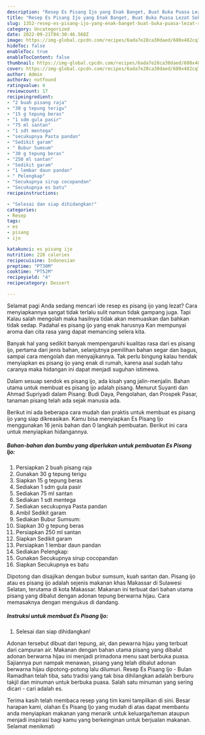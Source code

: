 ```yaml
---
description: "Resep Es Pisang Ijo yang Enak Banget, Buat Buka Puasa Lezat Sekali"
title: "Resep Es Pisang Ijo yang Enak Banget, Buat Buka Puasa Lezat Sekali"
slug: 1352-resep-es-pisang-ijo-yang-enak-banget-buat-buka-puasa-lezat-sekali
category: Uncategorized
date: 2022-09-21T04:30:46.568Z
image: https://img-global.cpcdn.com/recipes/6ada7e28ca30daed/680x482cq70/es-pisang-ijo-foto-resep-utama.jpg
hideToc: false
enableToc: true
enableTocContent: false
thumbnail: https://img-global.cpcdn.com/recipes/6ada7e28ca30daed/680x482cq70/es-pisang-ijo-foto-resep-utama.jpg
cover: https://img-global.cpcdn.com/recipes/6ada7e28ca30daed/680x482cq70/es-pisang-ijo-foto-resep-utama.jpg
author: Admin
authorAv: notfound
ratingvalue: 4
reviewcount: 17
recipeingredient:
- "2 buah pisang raja"
- "30 g tepung terigu"
- "15 g tepung beras"
- "1 sdm gula pasir"
- "75 ml santan"
- "1 sdt mentega"
- "secukupnya Pasta pandan"
- "Sedikit garam"
- " Bubur Sumsum"
- "30 g tepung beras"
- "250 ml santan"
- "Sedikit garam"
- "1 lembar daun pandan"
- " Pelengkap"
- "Secukupnya sirup cocopandan"
- "Secukupnya es batu"
recipeinstructions:

- "Selesai dan siap dihidangkan!"
categories:
- Resep
tags:
- es
- pisang
- ijo

katakunci: es pisang ijo 
nutrition: 228 calories
recipecuisine: Indonesian
preptime: "PT30M"
cooktime: "PT52M"
recipeyield: "4"
recipecategory: Dessert

---
```



Selamat pagi Anda sedang mencari ide resep es pisang ijo yang lezat? Cara menyiapkannya sangat tidak terlalu sulit namun tidak gampang juga. Tapi Kalau salah mengolah maka hasilnya tidak akan memuaskan dan bahkan tidak sedap. Padahal es pisang ijo yang enak harusnya Kan mempunyai aroma dan cita rasa yang dapat memancing selera kita.


Banyak hal yang sedikit banyak mempengaruhi kualitas rasa dari es pisang ijo, pertama dari jenis bahan, selanjutnya pemilihan bahan segar dan bagus, sampai cara mengolah dan menyajikannya. Tak perlu bingung kalau hendak menyiapkan es pisang ijo yang enak di rumah, karena asal sudah tahu caranya maka hidangan ini dapat menjadi suguhan istimewa.

Dalam sesuap sendok es pisang ijo, ada kisah yang jalin-menjalin. Bahan utama untuk membuat es pisang ijo adalah pisang. Menurut Suyanti dan Ahmad Supriyadi dalam Pisang: Budi Daya, Pengolahan, dan Prospek Pasar, tanaman pisang telah ada sejak manusia ada.


Berikut ini ada beberapa cara mudah dan praktis untuk membuat es pisang ijo yang siap dikreasikan. Kamu bisa menyiapkan Es Pisang Ijo menggunakan 16 jenis bahan dan 0 langkah pembuatan. Berikut ini cara untuk menyiapkan hidangannya.

<!--inarticleads1-->

##### Bahan-bahan dan bumbu yang diperlukan untuk pembuatan Es Pisang Ijo:

1. Persiapkan 2 buah pisang raja
1. Gunakan 30 g tepung terigu
1. Siapkan 15 g tepung beras
1. Sediakan 1 sdm gula pasir
1. Sediakan 75 ml santan
1. Sediakan 1 sdt mentega
1. Sediakan secukupnya Pasta pandan
1. Ambil Sedikit garam
1. Sediakan  Bubur Sumsum:
1. Siapkan 30 g tepung beras
1. Persiapkan 250 ml santan
1. Siapkan Sedikit garam
1. Persiapkan 1 lembar daun pandan
1. Sediakan  Pelengkap:
1. Gunakan Secukupnya sirup cocopandan
1. Siapkan Secukupnya es batu


Dipotong dan disajikan dengan bubur sumsum, kuah santan dan. Pisang ijo atau es pisang ijo adalah sejenis makanan khas Makassar di Sulawesi Selatan, terutama di kota Makassar. Makanan ini terbuat dari bahan utama pisang yang dibalut dengan adonan tepung berwarna hijau. Cara memasaknya dengan mengukus di dandang. 

<!--inarticleads2-->

##### Instruksi untuk membuat Es Pisang Ijo:


1. Selesai dan siap dihidangkan!

Adonan tersebut dibuat dari tepung, air, dan pewarna hijau yang terbuat dari campuran air. Makanan dengan bahan utama pisang yang dibalut adonan berwarna hijau ini menjadi primadona menu saat berbuka puasa. Sajiannya pun nampak menawan, pisang yang telah dibalut adonan berwarna hijau dipotong-potong lalu dilumuri. Resep Es Pisang Ijo - Bulan Ramadhan telah tiba, satu tradisi yang tak bisa dihilangkan adalah berburu takjil dan minuman untuk berbuka puasa. Salah satu minuman yang sering dicari - cari adalah es. 

Terima kasih telah membaca resep yang tim kami tampilkan di sini. Besar harapan kami, olahan Es Pisang Ijo yang mudah di atas dapat membantu anda menyiapkan makanan yang menarik untuk keluarga/teman ataupun menjadi inspirasi bagi kamu yang berkeinginan untuk berjualan makanan. Selamat menikmati

